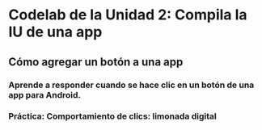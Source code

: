 # Codelab de la Unidad 2: Compila la IU de una app
## Cómo agregar un botón a una app
### Aprende a responder cuando se hace clic en un botón de una app para Android.
### Práctica: Comportamiento de clics: limonada digital
